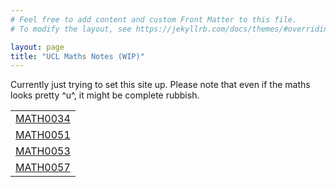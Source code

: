 ```yaml
---
# Feel free to add content and custom Front Matter to this file.
# To modify the layout, see https://jekyllrb.com/docs/themes/#overriding-theme-defaults

layout: page
title: "UCL Maths Notes (WIP)"
---
```


<!-- Style -->
<style type="text/css" media="screen">
  .container {
    text-align: center;
  }
  .list {
    text-align: left;
  }
  h1 {
    font-size: 4em;
    line-height: 1;
    letter-spacing: -1px;
  }
  form {
	text-align: center;
  }
</style>

Currently just trying to set this site up. Please note that even if the maths looks pretty ^u^, it might be complete rubbish.

<table style="border:none">
<tr><td style="text-align:center"><a href="/34">MATH0034</a><br></td></tr>
<tr><td style="text-align:center"><a href="/51">MATH0051</a><br></td></tr>
<tr><td style="text-align:center"><a href="/53">MATH0053</a><br></td></tr>
<tr><td style="text-align:center"><a href="/57">MATH0057</a><br></td></tr>
</table>
<!--
<table style="border:none">
  <tr>
    <td style="text-align:center">
	  <a href="/I/ToC">Table of Contents</a> <br>
	  <img src="Index_1.png"> <br>
	  Proofs & Definitions
	</td>
    <td style="text-align:center">
	  <a href="/I/PbN">Proof by Number</a> <br>
	  <img src="Index_2.png"> <br>
	  <a href="/I/DbN">Definition by Number</a>
	</td>
    <td style="text-align:center">
	  <a href="/I/PbT">Proof by Topic</a> <br>
	  <img src="Index_3.png"> <br>
	  <a href="/I/DbT">Definition by Topic</a>
	</td>
  </tr>
</table>
-->

